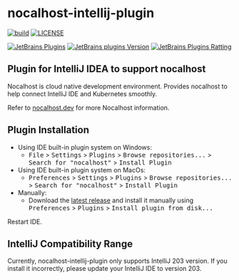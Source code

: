 # nocalhost-intellij-plugin

[![build](https://github.com/nocalhost/nocalhost-intellij-plugin/actions/workflows/build.yml/badge.svg?branch=main)](https://github.com/nocalhost/nocalhost-intellij-plugin/actions/workflows/build.yml)
[![LICENSE](https://img.shields.io/github/license/nocalhost/nocalhost-intellij-plugin)](https://github.com/nocalhost/nocalhost-intellij-plugin/blob/main/LICENSE)

[![JetBrains Plugins](https://img.shields.io/jetbrains/plugin/v/16058)](https://plugins.jetbrains.com/plugin/16058-nocalhost)
[![JetBrains plugins Version](https://img.shields.io/jetbrains/plugin/d/16058)](https://plugins.jetbrains.com/plugin/16058-nocalhost/versions/)
[![JetBrains Plugins Ratting](https://img.shields.io/jetbrains/plugin/r/rating/16058)](https://plugins.jetbrains.com/plugin/16058-nocalhost/reviews)

## Plugin for IntelliJ IDEA to support nocalhost

Nocalhost is cloud native development environment. Provides nocalhost to help connect IntelliJ IDE and Kubernetes smoothly.

Refer to <a href="https://nocalhost.dev/">nocalhost.dev</a> for more Nocalhost information.

## Plugin Installation
- Using IDE built-in plugin system on Windows:
  - <kbd>File</kbd> > <kbd>Settings</kbd> > <kbd>Plugins</kbd> > <kbd>Browse repositories...</kbd> > <kbd>Search for "nocalhost"</kbd> > <kbd>Install Plugin</kbd>
- Using IDE built-in plugin system on MacOs:
  - <kbd>Preferences</kbd> > <kbd>Settings</kbd> > <kbd>Plugins</kbd> > <kbd>Browse repositories...</kbd> > <kbd>Search for "nocalhost"</kbd> > <kbd>Install Plugin</kbd>
- Manually:
  - Download the [latest release](https://github.com/nocalhost/nocalhost-intellij-plugin/releases/latest) and install it manually using <kbd>Preferences</kbd> > <kbd>Plugins</kbd> > <kbd>Install plugin from disk...</kbd>

Restart IDE.

## IntelliJ Compatibility Range
Currently, nocalhost-intellij-plugin only supports IntelliJ 203 version. If you install it incorrectly, please update your IntelliJ IDE to version 203.
